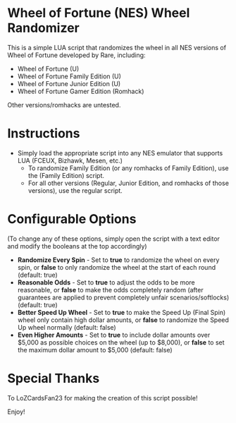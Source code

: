 # Wheel of Fortune (NES) Wheel Randomizer

This is a simple LUA script that randomizes the wheel in all NES versions of Wheel of Fortune developed by Rare, including:
- Wheel of Fortune (U)
- Wheel of Fortune Family Edition (U)
- Wheel of Fortune Junior Edition (U)
- Wheel of Fortune Gamer Edition (Romhack)

Other versions/romhacks are untested.

# Instructions

- Simply load the appropriate script into any NES emulator that supports LUA (FCEUX, Bizhawk, Mesen, etc.)
  - To randomize Family Edition (or any romhacks of Family Edition), use the (Family Edition) script.
  - For all other versions (Regular, Junior Edition, and romhacks of those versions), use the regular script.

# Configurable Options

(To change any of these options, simply open the script with a text editor and modify the booleans at the top accordingly)

- **Randomize Every Spin** - Set to **true** to randomize the wheel on every spin, or **false** to only randomize the wheel at the start of each round (default: true)
- **Reasonable Odds** - Set to **true** to adjust the odds to be more reasonable, or **false** to make the odds completely random (after guarantees are applied to prevent completely unfair scenarios/softlocks) (default: true)
- **Better Speed Up Wheel** - Set to **true** to make the Speed Up (Final Spin) wheel only contain high dollar amounts, or **false** to randomize the Speed Up wheel normally (default: false)
- **Even Higher Amounts** - Set to **true** to include dollar amounts over $5,000 as possible choices on the wheel (up to $8,000), or **false** to set the maximum dollar amount to $5,000 (default: false)

# Special Thanks

To LoZCardsFan23 for making the creation of this script possible!

Enjoy!

